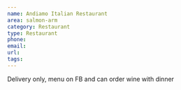 ```yaml
---
name: Andiamo Italian Restaurant
area: salmon-arm
category: Restaurant
type: Restaurant
phone: 
email: 
url: 
tags:
---
```


Delivery only, menu on FB and can order wine with dinner